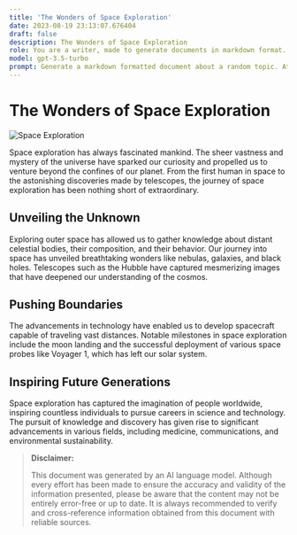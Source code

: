 ```yaml
---
title: 'The Wonders of Space Exploration'
date: 2023-08-19 23:13:07.676404
draft: false
description: The Wonders of Space Exploration
role: You are a writer, made to generate documents in markdown format. It is very important that all of the documents you generate are in valid markdown format.
model: gpt-3.5-turbo
prompt: Generate a markdown formatted document about a random topic. At the bottom, include a disclaimer explaining that the document was generated by you. The first line of the document should be the title. Make sure that the entire document is in proper markdown format, using a mix of various tags to make the document visually appealing.
---
```


# The Wonders of Space Exploration

![Space Exploration](https://images.unsplash.com/photo-1534723452866-3e479c30b2c5)

Space exploration has always fascinated mankind. The sheer vastness and mystery of the universe have sparked our curiosity and propelled us to venture beyond the confines of our planet. From the first human in space to the astonishing discoveries made by telescopes, the journey of space exploration has been nothing short of extraordinary.

## Unveiling the Unknown

Exploring outer space has allowed us to gather knowledge about distant celestial bodies, their composition, and their behavior. Our journey into space has unveiled breathtaking wonders like nebulas, galaxies, and black holes. Telescopes such as the Hubble have captured mesmerizing images that have deepened our understanding of the cosmos.

## Pushing Boundaries

The advancements in technology have enabled us to develop spacecraft capable of traveling vast distances. Notable milestones in space exploration include the moon landing and the successful deployment of various space probes like Voyager 1, which has left our solar system.

## Inspiring Future Generations

Space exploration has captured the imagination of people worldwide, inspiring countless individuals to pursue careers in science and technology. The pursuit of knowledge and discovery has given rise to significant advancements in various fields, including medicine, communications, and environmental sustainability.

> **Disclaimer:**
> 
> This document was generated by an AI language model. Although every effort has been made to ensure the accuracy and validity of the information presented, please be aware that the content may not be entirely error-free or up to date. It is always recommended to verify and cross-reference information obtained from this document with reliable sources.